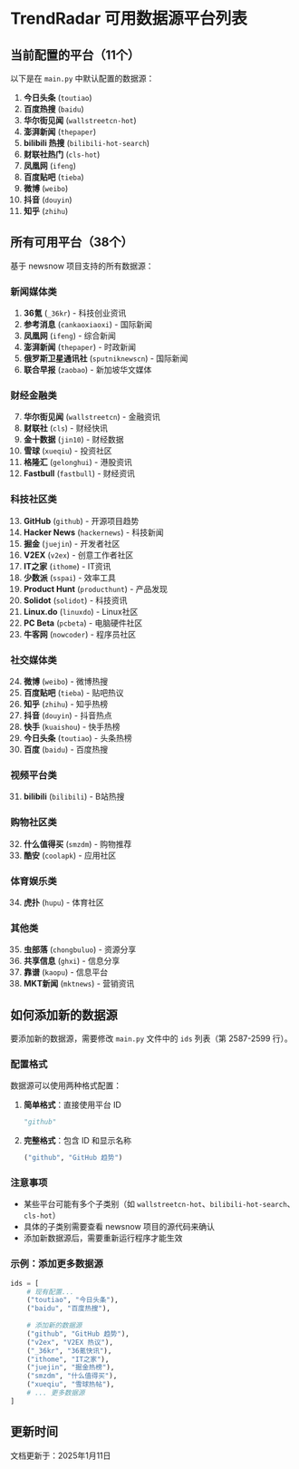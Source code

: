# TrendRadar 可用数据源平台列表

## 当前配置的平台（11个）

以下是在 `main.py` 中默认配置的数据源：

1. **今日头条** (`toutiao`)
2. **百度热搜** (`baidu`)
3. **华尔街见闻** (`wallstreetcn-hot`)
4. **澎湃新闻** (`thepaper`)
5. **bilibili 热搜** (`bilibili-hot-search`)
6. **财联社热门** (`cls-hot`)
7. **凤凰网** (`ifeng`)
8. **百度贴吧** (`tieba`)
9. **微博** (`weibo`)
10. **抖音** (`douyin`)
11. **知乎** (`zhihu`)

## 所有可用平台（38个）

基于 newsnow 项目支持的所有数据源：

### 新闻媒体类
1. **36氪** (`_36kr`) - 科技创业资讯
2. **参考消息** (`cankaoxiaoxi`) - 国际新闻
3. **凤凰网** (`ifeng`) - 综合新闻
4. **澎湃新闻** (`thepaper`) - 时政新闻
5. **俄罗斯卫星通讯社** (`sputniknewscn`) - 国际新闻
6. **联合早报** (`zaobao`) - 新加坡华文媒体

### 财经金融类
7. **华尔街见闻** (`wallstreetcn`) - 金融资讯
8. **财联社** (`cls`) - 财经快讯
9. **金十数据** (`jin10`) - 财经数据
10. **雪球** (`xueqiu`) - 投资社区
11. **格隆汇** (`gelonghui`) - 港股资讯
12. **Fastbull** (`fastbull`) - 财经资讯

### 科技社区类
13. **GitHub** (`github`) - 开源项目趋势
14. **Hacker News** (`hackernews`) - 科技新闻
15. **掘金** (`juejin`) - 开发者社区
16. **V2EX** (`v2ex`) - 创意工作者社区
17. **IT之家** (`ithome`) - IT资讯
18. **少数派** (`sspai`) - 效率工具
19. **Product Hunt** (`producthunt`) - 产品发现
20. **Solidot** (`solidot`) - 科技资讯
21. **Linux.do** (`linuxdo`) - Linux社区
22. **PC Beta** (`pcbeta`) - 电脑硬件社区
23. **牛客网** (`nowcoder`) - 程序员社区

### 社交媒体类
24. **微博** (`weibo`) - 微博热搜
25. **百度贴吧** (`tieba`) - 贴吧热议
26. **知乎** (`zhihu`) - 知乎热榜
27. **抖音** (`douyin`) - 抖音热点
28. **快手** (`kuaishou`) - 快手热榜
29. **今日头条** (`toutiao`) - 头条热榜
30. **百度** (`baidu`) - 百度热搜

### 视频平台类
31. **bilibili** (`bilibili`) - B站热搜

### 购物社区类
32. **什么值得买** (`smzdm`) - 购物推荐
33. **酷安** (`coolapk`) - 应用社区

### 体育娱乐类
34. **虎扑** (`hupu`) - 体育社区

### 其他类
35. **虫部落** (`chongbuluo`) - 资源分享
36. **共享信息** (`ghxi`) - 信息分享
37. **靠谱** (`kaopu`) - 信息平台
38. **MKT新闻** (`mktnews`) - 营销资讯

## 如何添加新的数据源

要添加新的数据源，需要修改 `main.py` 文件中的 `ids` 列表（第 2587-2599 行）。

### 配置格式

数据源可以使用两种格式配置：

1. **简单格式**：直接使用平台 ID
   ```python
   "github"
   ```

2. **完整格式**：包含 ID 和显示名称
   ```python
   ("github", "GitHub 趋势")
   ```

### 注意事项

- 某些平台可能有多个子类别（如 `wallstreetcn-hot`、`bilibili-hot-search`、`cls-hot`）
- 具体的子类别需要查看 newsnow 项目的源代码来确认
- 添加新数据源后，需要重新运行程序才能生效

### 示例：添加更多数据源

```python
ids = [
    # 现有配置...
    ("toutiao", "今日头条"),
    ("baidu", "百度热搜"),
    
    # 添加新的数据源
    ("github", "GitHub 趋势"),
    ("v2ex", "V2EX 热议"),
    ("_36kr", "36氪快讯"),
    ("ithome", "IT之家"),
    ("juejin", "掘金热榜"),
    ("smzdm", "什么值得买"),
    ("xueqiu", "雪球热帖"),
    # ... 更多数据源
]
```

## 更新时间

文档更新于：2025年1月11日